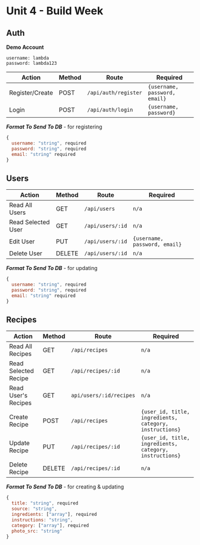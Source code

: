 # Unit 4 - Build Week

## Auth

**Demo Account**

```
username: lambda
password: lambda123
```

| Action          | Method | Route                | Required                      |
| --------------- | ------ | -------------------- | ----------------------------- |
| Register/Create | POST   | `/api/auth/register` | `{username, password, email}` |
| Login           | POST   | `/api/auth/login`    | `{username, password}`        |

**_Format To Send To DB_** - for registering

```javascript
{
  username: "string", required
  password: "string", required
  email: "string" required
}
```

## Users

| Action             | Method | Route            | Required                      |
| ------------------ | ------ | ---------------- | ----------------------------- |
| Read All Users     | GET    | `/api/users`     | `n/a `                        |
| Read Selected User | GET    | `/api/users/:id` | `n/a`                         |
| Edit User          | PUT    | `/api/users/:id` | `{username, password, email}` |
| Delete User        | DELETE | `/api/users/:id` | `n/a`                         |

**_Format To Send To DB_** - for updating

```javascript
{
  username: "string", required
  password: "string", required
  email: "string" required
}
```

## Recipes

| Action               | Method | Route                   | Required                                                |
| -------------------- | ------ | ----------------------- | ------------------------------------------------------- |
| Read All Recipes     | GET    | `/api/recipes`          | `n/a`                                                   |
| Read Selected Recipe | GET    | `/api/recipes/:id`      | `n/a`                                                   |
| Read User's Recipes  | GET    | `api/users/:id/recipes` | `n/a`                                                   |
| Create Recipe        | POST   | `/api/recipes`          | `{user_id, title, ingredients, category, instructions}` |
| Update Recipe        | PUT    | `/api/recipes/:id`      | `{user_id, title, ingredients, category, instructions}` |
| Delete Recipe        | DELETE | `/api/recipes/:id`      | `n/a`                                                   |

**_Format To Send To DB_** - for creating & updating

```javascript
{
  title: "string", required
  source: "string",
  ingredients: ["array"], required
  instructions: "string",
  category: ["array"], required
  photo_src: "string"
}
```
